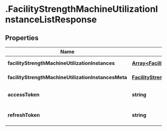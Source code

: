 # .FacilityStrengthMachineUtilizationInstanceListResponse

## Properties

Name | Type | Description | Notes
------------ | ------------- | ------------- | -------------
**facilityStrengthMachineUtilizationInstances** | [**Array&lt;FacilityStrengthMachineUtilizationInstanceData&gt;**](FacilityStrengthMachineUtilizationInstanceData.md) |  | [default to undefined]
**facilityStrengthMachineUtilizationInstancesMeta** | [**FacilityStrengthMachineUtilizationInstancesMeta**](FacilityStrengthMachineUtilizationInstancesMeta.md) |  | [default to undefined]
**accessToken** | **string** |  | [optional] [default to undefined]
**refreshToken** | **string** |  | [optional] [default to undefined]

